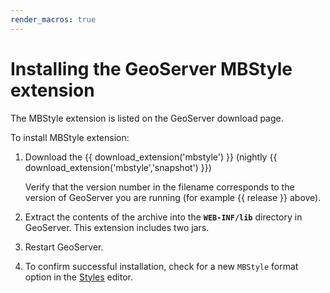 ```yaml
---
render_macros: true
---
```


# Installing the GeoServer MBStyle extension

The MBStyle extension is listed on the GeoServer download page.

To install MBStyle extension:

1.  Download the {{ download_extension('mbstyle') }} (nightly {{ download_extension('mbstyle','snapshot') }})

    Verify that the version number in the filename corresponds to the version of GeoServer you are running (for example {{ release }} above).

2.  Extract the contents of the archive into the **`WEB-INF/lib`** directory in GeoServer. This extension includes two jars.

3.  Restart GeoServer.

4.  To confirm successful installation, check for a new `MBStyle` format option in the [Styles](../webadmin/index.md) editor.
